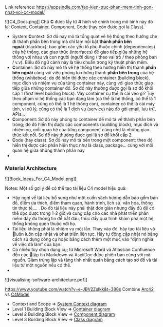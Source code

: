 Link reference: 
https://appsindie.com/tao-kien-truc-phan-mem-tinh-gon-nhat-voi-c4-model/

![[C4_Docs.png]]
Chữ **C** được lấy từ **4** hình vẽ chính trong mô hình này đó là: Context, Container, Component, Code (hay còn được gọi là Class).

-   System **C**ontext: Sơ đồ này mô tả tổng quát về hệ thống theo hướng che đi thành phần bên trong mà chỉ làm nổi bật **thành phần bên ngoài** (blackbox); bao gồm các yếu tố phụ thuộc chính (dependencies) của hệ thống, các giao thức (interfaces) để giao tiếp giữa những hệ thống với nhau và con người (người dùng / theo vai trò / theo phòng ban / v.v). Biểu đồ ngữ cảnh này là tiêu chuẩn trong kỹ thuật phần mềm.
-   **C**ontainer: Sơ đồ này mô tả về hệ thống theo hướng hiển thị thành **phần bên ngoài** cùng với việc phóng to những thành **phần bên trong** của hệ thống (whitebox); do đó hiển thị được các container (building block), mục đích và nhiệm vụ của từng container này, cùng với giao thức giao tiếp giữa những container đó. Sơ đồ này thường được gọi là sơ đồ khối cấp 1 (first level building block). Vậy container cụ thể là cài vẹo gì? Tuỳ theo phạm vi hệ thống các bạn đang làm (có thể là hệ thống, có thể là 1 component, cũng có thể là 1 hệ thống con), container có thể là cái máy tính, vi xử lý, cũng có thể là 1 dịch vụ (service) nào đó gởi email, lưu trữ, APIs…
-   **C**omponent: Sở đồ này phóng to container để mô tả về thành phần bên trong; do đó hiển thị được các components (building block), mục đích và nhiệm vụ, mối quan hệ của từng component cũng như là những giao thức kết nối. Sơ đồ này thường được gọi là sơ đồ khối cấp 2.
-   **C**ode (hay **c**lass): Sơ đồ này mô tả bên trong một component; theo đó hiển thị được các phần hiện thực như là class, package… cùng với mối quan hệ giữa những thành phần này
- 


### Material Architecture
![[Block_Ideas_For_C4_Model.png]]

Notes:
Một số gợi ý để có thể tạo tài liệu C4 model hiệu quả:

-   Hãy nghĩ về tài liệu bổ sung như một cuốn sách hướng dẫn bao gồm bản đồ, điểm ưa thích, điểm tham quan, hành trình, lịch sử, văn hóa, thông tin thực tế,… . Do đó tài liệu này phải thật đơn giản nhưng đầy đủ để có thể đọc được trong 1-2 giờ và cung cấp cho các nhà phát triển phần mềm đầy đủ thông tin để bắt đầu, thúc đẩy quá trình khám phá một hệ thống không quen thuộc với họ.
-   Tài liệu không phải là nhiệm vụ một lần. Thay vào đó, hãy tạo tài liệu và luôn luôn cập nhật và phát triển liên tục. Hãy tự động cập nhật nó bằng cách sử dụng công cụ hoặc bằng cách thêm một mục vào “định nghĩa về việc đã làm” của bạn.
-   Có nhiều tùy chọn dụng cụ; từ Microsoft Word và Atlassian Confluence đến các tập tin Markdown và AsciiDoc được phiên bản cùng với mã nguồn. Giảm trùng lặp và tăng tính nhất quán bằng cách tạo sơ đồ và tài liệu từ một nguồn nếu có thể.
- 

![[visualising-software-architecture.pdf]]

https://www.youtube.com/watch?v=e-JBV2ZsIkk&t=388s
Combine [Arc42](https://arc42.org/overview) vs [C4Model](https://www.ibm.com/garage/method/practices/code/c4-model-for-software-architecture/)
-   Context and Scope => [System Context diagram](https://en.wikipedia.org/wiki/System_context_diagram)  
-   Level 1 Building Block View => [Container diagram](https://www.hava.io/blog/container-diagram-generator)
-   Level 2 Building Block View => [Component diagram](https://www.visual-paradigm.com/guide/uml-unified-modeling-language/what-is-component-diagram/)
-   Level 3 Building Block View => [Class diagram](https://en.wikipedia.org/wiki/Class_diagram)